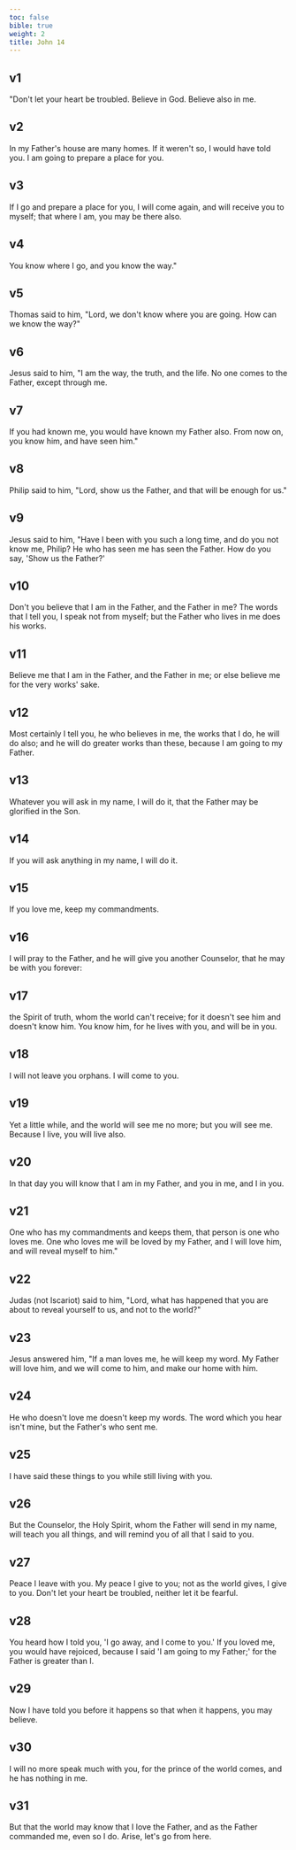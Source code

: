 ```yaml
---
toc: false
bible: true
weight: 2
title: John 14
---
```




## v1 
"Don't let your heart be troubled. Believe in God. Believe also in me. 

## v2 
In my Father's house are many homes. If it weren't so, I would have told you. I am going to prepare a place for you. 

## v3 
If I go and prepare a place for you, I will come again, and will receive you to myself; that where I am, you may be there also. 

## v4 
You know where I go, and you know the way." 

## v5 
Thomas said to him, "Lord, we don't know where you are going. How can we know the way?" 

## v6 
Jesus said to him, "I am the way, the truth, and the life. No one comes to the Father, except through me. 

## v7 
If you had known me, you would have known my Father also. From now on, you know him, and have seen him." 

## v8 
Philip said to him, "Lord, show us the Father, and that will be enough for us." 

## v9 
Jesus said to him, "Have I been with you such a long time, and do you not know me, Philip? He who has seen me has seen the Father. How do you say, 'Show us the Father?' 

## v10 
Don't you believe that I am in the Father, and the Father in me? The words that I tell you, I speak not from myself; but the Father who lives in me does his works. 

## v11 
Believe me that I am in the Father, and the Father in me; or else believe me for the very works' sake. 

## v12 
Most certainly I tell you, he who believes in me, the works that I do, he will do also; and he will do greater works than these, because I am going to my Father. 

## v13 
Whatever you will ask in my name, I will do it, that the Father may be glorified in the Son. 

## v14 
If you will ask anything in my name, I will do it. 

## v15 
If you love me, keep my commandments. 

## v16 
I will pray to the Father, and he will give you another Counselor, that he may be with you forever: 

## v17 
the Spirit of truth, whom the world can't receive; for it doesn't see him and doesn't know him. You know him, for he lives with you, and will be in you. 

## v18 
I will not leave you orphans. I will come to you. 

## v19 
Yet a little while, and the world will see me no more; but you will see me. Because I live, you will live also. 

## v20 
In that day you will know that I am in my Father, and you in me, and I in you. 

## v21 
One who has my commandments and keeps them, that person is one who loves me. One who loves me will be loved by my Father, and I will love him, and will reveal myself to him." 

## v22 
Judas (not Iscariot) said to him, "Lord, what has happened that you are about to reveal yourself to us, and not to the world?" 

## v23 
Jesus answered him, "If a man loves me, he will keep my word. My Father will love him, and we will come to him, and make our home with him. 

## v24 
He who doesn't love me doesn't keep my words. The word which you hear isn't mine, but the Father's who sent me. 

## v25 
I have said these things to you while still living with you. 

## v26 
But the Counselor, the Holy Spirit, whom the Father will send in my name, will teach you all things, and will remind you of all that I said to you. 

## v27 
Peace I leave with you. My peace I give to you; not as the world gives, I give to you. Don't let your heart be troubled, neither let it be fearful. 

## v28 
You heard how I told you, 'I go away, and I come to you.' If you loved me, you would have rejoiced, because I said 'I am going to my Father;' for the Father is greater than I. 

## v29 
Now I have told you before it happens so that when it happens, you may believe. 

## v30 
I will no more speak much with you, for the prince of the world comes, and he has nothing in me. 

## v31 
But that the world may know that I love the Father, and as the Father commanded me, even so I do. Arise, let's go from here.
